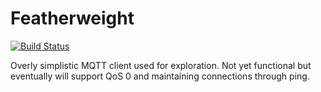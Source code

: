 # Featherweight
[![Build Status](https://travis-ci.org/erauer/featherweight.svg?branch=develop)](https://travis-ci.org/erauer/featherweight)

Overly simplistic MQTT client used for exploration. Not yet functional but eventually will support QoS 0 and maintaining connections through ping.
